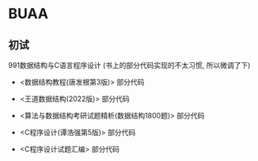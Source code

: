 # BUAA

## 初试
991数据结构与C语言程序设计
(书上的部分代码实现的不太习惯, 所以微调了下)

- <数据结构教程(唐发根第3版)> 部分代码
- <王道数据结构(2022版)> 部分代码
- <算法与数据结构考研试题精析(数据结构1800题)> 部分代码

- <C程序设计(谭浩强第5版)> 部分代码
- <C程序设计试题汇编> 部分代码
